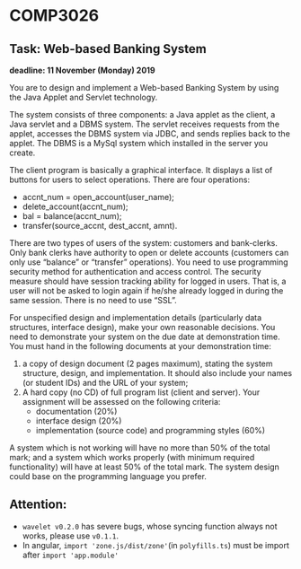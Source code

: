# COMP3026

## Task: Web-based Banking System

**deadline: 11 November (Monday) 2019**

You are to design and implement a Web-based Banking System by using the Java Applet and Servlet technology. 

The system consists of three components: a Java applet as the client, a Java servlet and a DBMS system. The servlet receives requests from the applet, accesses the DBMS system via JDBC, and sends replies back to the applet. The DBMS is a MySql system which installed in the server you create. 

The client program is basically a graphical interface. It displays a list of buttons for users to select operations. There are four operations: 

- accnt_num = open_account(user_name); 
- delete_account(accnt_num); 
- bal = balance(accnt_num);
- transfer(source_accnt, dest_accnt, amnt).

There are two types of users of the system: customers and bank-clerks. Only bank clerks have authority to open or delete accounts (customers can only use “balance” or “transfer” operations). You need to use programming security method for authentication and access control. The security measure should have session tracking ability for logged in users. That is, a user will not be asked to login again if he/she already logged in during the same session. There is no need to use “SSL”.

For unspecified design and implementation details (particularly data structures, interface design), make your own reasonable decisions. You need to demonstrate your system on the due date at demonstration time. 
You must hand in the following documents at your demonstration time:
1.	a copy of design document (2 pages maximum), stating the system structure, design, and implementation. It should also include your names (or student IDs) and the URL of your system;
2.	A hard copy (no CD) of full program list (client and server).
Your assignment will be assessed on the following criteria:
    - documentation (20%)
    - interface design (20%)
    - implementation (source code) and programming styles (60%)

A system which is not working will have no more than 50% of the total mark; and a system which works properly (with minimum required functionality) will have at least 50% of the total mark. The system design could base on the programming language you prefer.


## Attention: 

- `wavelet v0.2.0` has severe bugs, whose syncing function always not works, please use `v0.1.1`.
- In angular, `import 'zone.js/dist/zone'`(in `polyfills.ts`) must be import after `import 'app.module'`